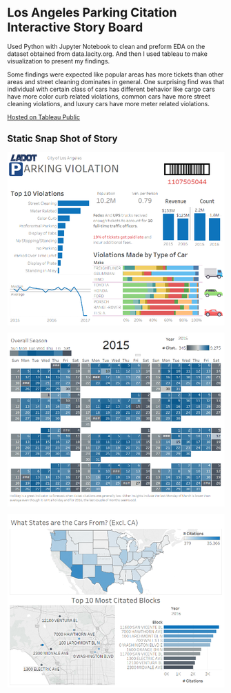 # Los Angeles Parking Citation Interactive Story Board

Used Python with Jupyter Notebook to clean and preform EDA on the dataset obtained from data.lacity.org. And then I used tableau to make visualization to present my findings.

Some findings were expected like popular areas has more tickets than other areas and street cleaning dominates in general. One surprising find was that individual with certain class of cars has different behavior like cargo cars have more color curb related violations, common cars have more street cleaning violations, and luxury cars have more meter related violations. 

[Hosted on Tableau Public](https://public.tableau.com/profile/jack.chen3893#!/vizhome/dashboard_322/LAParkingCitations?publish=yes)

## Static Snap Shot of Story
![front page](./image/front.png)

![Season](./image/Season.png)

![Location](./image/Location.png)




